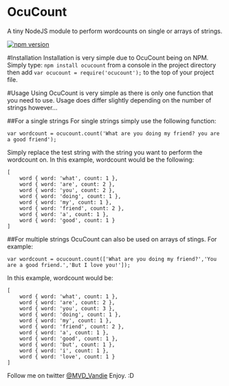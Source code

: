 # OcuCount
A tiny NodeJS module to perform wordcounts on single or arrays of strings.

[![npm version](https://badge.fury.io/js/ocucount.svg)](https://badge.fury.io/js/ocucount)

#Installation
Installation is very simple due to OcuCount being on NPM. Simply type: `npm install ocucount` from a console in the project directory then add `var ocucount = require('ocucount');` to the top of your project file.

#Usage
Using OcuCount is very simple as there is only one function that you need to use. Usage does differ slightly depending on the number of strings however...

##For a single strings
For single strings simply use the following function:
```
var wordcount = ocucount.count('What are you doing my friend? you are a good friend');
```
Simply replace the test string with the string you want to perform the wordcount on. In this example, wordcount would be the following:
```
[
    word { word: 'what', count: 1 },
    word { word: 'are', count: 2 },
    word { word: 'you', count: 2 },
    word { word: 'doing', count: 1 },
    word { word: 'my', count: 1 },
    word { word: 'friend', count: 2 },
    word { word: 'a', count: 1 },
    word { word: 'good', count: 1 } 
]

```

##For multiple strings
OcuCount can also be used on arrays of stings. For example:
```
var wordcount = ocucount.count(['What are you doing my friend?','You are a good friend.','But I love you!']);
```
In this example, wordcount would be:
```
[
    word { word: 'what', count: 1 },
    word { word: 'are', count: 2 },
    word { word: 'you', count: 3 },
    word { word: 'doing', count: 1 },
    word { word: 'my', count: 1 },
    word { word: 'friend', count: 2 },
    word { word: 'a', count: 1 },
    word { word: 'good', count: 1 },
    word { word: 'but', count: 1 },
    word { word: 'i', count: 1 },
    word { word: 'love', count: 1 }
]
```

Follow me on twitter [@MVD_Vandie](https://twitter.com/MVD_Vandie)
Enjoy. :D
